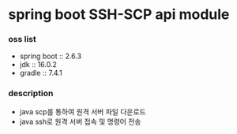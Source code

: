 # spring boot SSH-SCP api module

### oss list

- spring boot :: 2.6.3
- jdk :: 16.0.2
- gradle :: 7.4.1

### description

- java scp를 통하여 원격 서버 파일 다운로드
- java ssh로 원격 서버 접속 및 명령어 전송
